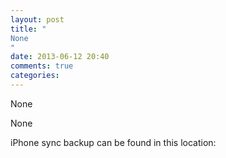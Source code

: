 ```yaml
---
layout: post
title: "
None
"
date: 2013-06-12 20:40
comments: true
categories: 
---
```


None


None


iPhone sync backup can be found in this location:

